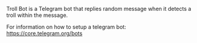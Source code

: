 Troll Bot is a Telegram bot that replies random message when it detects a troll within the message.

For information on how to setup a telegram bot:
https://core.telegram.org/bots

